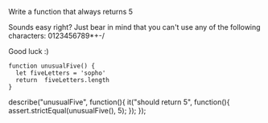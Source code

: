 Write a function that always returns 5

Sounds easy right? Just bear in mind that you can't use any of the following characters: 0123456789*+-/

Good luck :)

```
function unusualFive() {
  let fiveLetters = 'sopho'
  return  fiveLetters.length
}

```

describe("unusualFive", function(){
  it("should return 5", function(){
    assert.strictEqual(unusualFive(), 5);
  });
});
